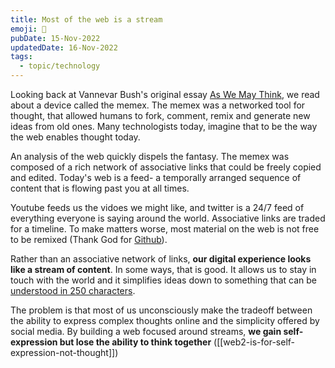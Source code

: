 ```yaml
---
title: Most of the web is a stream
emoji: 🚰
pubDate: 15-Nov-2022
updatedDate: 16-Nov-2022
tags:
  - topic/technology
---
```


Looking back at Vannevar Bush's original essay [As We May Think](https://en.wikipedia.org/wiki/As_We_May_Think), we read about a device called the memex. The memex was a networked tool for thought, that allowed humans to fork, comment, remix and generate new ideas from old ones. Many technologists today, imagine that to be the way the web enables thought today.

An analysis of the web quickly dispels the fantasy. The memex was composed of a rich network of associative links that could be freely copied and edited. Today's web is a feed- a temporally arranged sequence of content that is flowing past you at all times.

Youtube feeds us the vidoes we might like, and twitter is a 24/7 feed of everything everyone is saying around the world. Associative links are traded for a timeline. To make matters worse, most material on the web is not free to be remixed (Thank God for [Github](https://github.com)).


Rather than an associative network of links, **our digital experience looks like a stream of content**. In some ways, that is good. It allows us to stay in touch with the world and it simplifies ideas down to something that can be [understood in 250 characters](https://twitter.com). 

The problem is that most of us unconsciously make the tradeoff between the ability to express complex thoughts online and the simplicity offered by social media. By building a web focused around streams, **we gain self-expression but lose the ability to think together** ([[web2-is-for-self-expression-not-thought]])